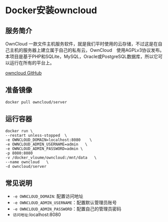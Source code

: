 # Docker安装owncloud #
## 服务简介 ##
OwnCloud 一款文件主机服务软件，就是我们平时使用的云存储，不过这是在自己主机的服务器上建立属于自己的私有云，OwnCloud　使用AGPLv3协议发布。本项目是基于PHP和SQLite，MySQL，Oracle或PostgreSQL数据库，所以它可以运行在所有的平台上。

[owncloud GitHub](https://github.com/docker-library/owncloud)
## 准备镜像 ##

    docker pull owncloud/server

## 运行容器 ##
    docker run \
    --restart unless-stopped  \
    -e OWNCLOUD_DOMAIN=localhost:8080    \
    -e OWNCLOUD_ADMIN_USERNAME=admin   \
    -e OWNCLOUD_ADMIN_PASSWORD=admin \
    -p 8080:8080  
    -v /docker_vloume/owncloud:/mnt/data   \
    --name owncloud   \
    -d owncloud/server
## 常见说明 ##
- `-e OWNCLOUD_DOMAIN`: 配置访问地址
- `-e OWNCLOUD_ADMIN_USERNAME`：配置默认管理员账号
- `-e OWNCLOUD_ADMIN_PASSWORD`：配置自己的管理员密码
- `访问地址`:localhost:8080